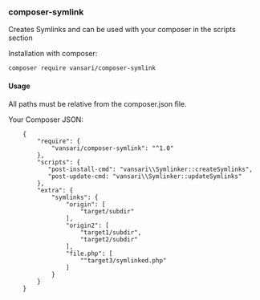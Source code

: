 ### composer-symlink
Creates Symlinks and can be used with your composer in the scripts section

Installation with composer:

```composer
composer require vansari/composer-symlink
```

#### Usage

All paths must be relative from the composer.json file.

Your Composer JSON:
 ```composer
     {
         "require": {
             "vansari/composer-symlink": "^1.0"
         },
         "scripts": {
            "post-install-cmd": "vansari\\Symlinker::createSymlinks",
            "post-update-cmd: "vansari\\Symlinker::updateSymlinks"
         },
         "extra": {
             "symlinks": {
                 "origin": [
                     "target/subdir"
                 ],
                 "origin2": [
                     "target1/subdir",
                     "target2/subdir"
                 ],
                 "file.php": [
                     ""target3/symlinked.php"
                 ]
             }
         }
     }
 ```
